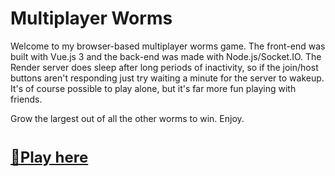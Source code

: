 # Multiplayer Worms

Welcome to my browser-based multiplayer worms game. The front-end was built with Vue.js 3 and the back-end was made with Node.js/Socket.IO. The Render server does sleep after long periods of inactivity, so if the join/host buttons aren't responding just try waiting a minute for the server to wakeup. It's of course possible to play alone, but it's far more fun playing with friends.

Grow the largest out of all the other worms to win. Enjoy.

# <a href="https://lilsodium.github.io/Multiplayer-Worms/" style="font-size: 24;"> 🚀Play here</a>